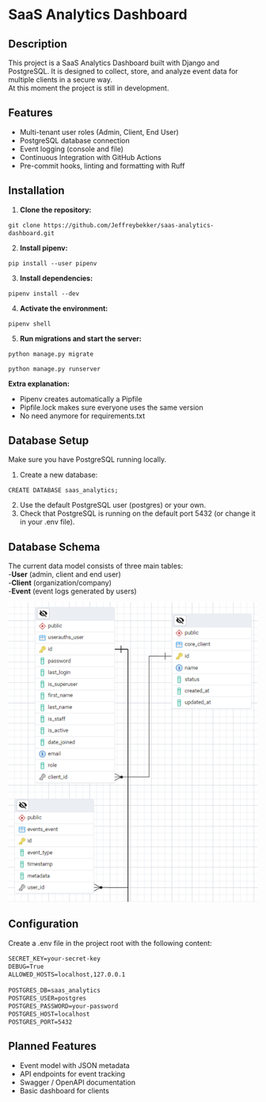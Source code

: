 # SaaS Analytics Dashboard

## Description
This project is a SaaS Analytics Dashboard built with Django and PostgreSQL.
It is designed to collect, store, and analyze event data for multiple clients in a secure way.  
At this moment the project is still in development.

## Features

- Multi-tenant user roles (Admin, Client, End User)  
- PostgreSQL database connection  
- Event logging (console and file)  
- Continuous Integration with GitHub Actions  
- Pre-commit hooks, linting and formatting with Ruff 

## Installation

1. **Clone the repository:**
```
git clone https://github.com/Jeffreybekker/saas-analytics-dashboard.git
```

2. **Install pipenv:**
```
pip install --user pipenv
```

3. **Install dependencies:**
```
pipenv install --dev
```

4. **Activate the environment:**
```
pipenv shell
```

5. **Run migrations and start the server:**
```
python manage.py migrate
```
```
python manage.py runserver
```

**Extra explanation:**
- Pipenv creates automatically a Pipfile
- Pipfile.lock makes sure everyone uses the same version
- No need anymore for requirements.txt

## Database Setup
Make sure you have PostgreSQL running locally.

1. Create a new database:
```
CREATE DATABASE saas_analytics;
```
2. Use the default PostgreSQL user (postgres) or your own.  
3. Check that PostgreSQL is running on the default port 5432 (or change it in your .env file).  

## Database Schema
The current data model consists of three main tables:  
-**User** (admin, client and end user)  
-**Client** (organization/company)  
-**Event** (event logs generated by users)  

![Database Schema](docs/diagrams/erd.png)

## Configuration
Create a .env file in the project root with the following content:  
```
SECRET_KEY=your-secret-key  
DEBUG=True  
ALLOWED_HOSTS=localhost,127.0.0.1  

POSTGRES_DB=saas_analytics
POSTGRES_USER=postgres
POSTGRES_PASSWORD=your-password
POSTGRES_HOST=localhost
POSTGRES_PORT=5432
```

## Planned Features
- Event model with JSON metadata
- API endpoints for event tracking
- Swagger / OpenAPI documentation
- Basic dashboard for clients
